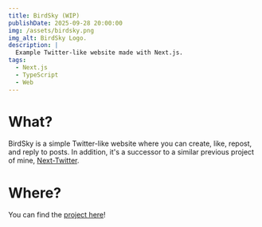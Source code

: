 ```yaml
---
title: BirdSky (WIP)
publishDate: 2025-09-28 20:00:00
img: /assets/birdsky.png
img_alt: BirdSky Logo.
description: |
  Example Twitter-like website made with Next.js.
tags:
  - Next.js
  - TypeScript
  - Web
---
```


# What?

BirdSky is a simple Twitter-like website where you can create, like, repost, and reply to posts. In addition, it's a successor to a similar previous project of mine, [Next-Twitter](https://github.com/CarelessInternet/next-twitter).

# Where?

You can find the [project here](https://github.com/CarelessInternet/BirdSky)!
